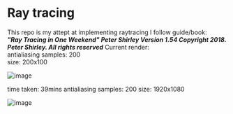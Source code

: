 # Ray tracing
This repo is my attept at implementing raytracing
I follow guide/book:\
***"Ray Tracing in One Weekend" Peter Shirley Version 1.54 Copyright 2018. Peter Shirley. All rights reserved***
Current render: \
antialiasing samples: 200\
size: 200x100

![image](https://github.com/user-attachments/assets/13788ce3-c335-454e-a296-407160fdb937)

time taken: 39mins
antialiasing samples: 200
size: 1920x1080

![image](https://github.com/user-attachments/assets/0d701bf8-b465-48ea-b6c4-6b3767eef185)
